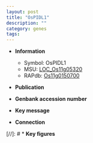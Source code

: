 ```yaml
---
layout: post
title: "OsPIDL1"
description: ""
category: genes
tags: 
---
```


* **Information**  
    + Symbol: OsPIDL1  
    + MSU: [LOC_Os11g05320](http://rice.uga.edu/cgi-bin/ORF_infopage.cgi?orf=LOC_Os11g05320)  
    + RAPdb: [Os11g0150700](http://rapdb.dna.affrc.go.jp/viewer/gbrowse_details/irgsp1?name=Os11g0150700)  

* **Publication**  

* **Genbank accession number**  

* **Key message**  

* **Connection**  

[//]: # * **Key figures**  


